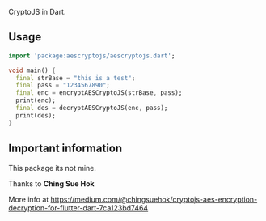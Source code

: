 
CryptoJS in Dart.


## Usage

```dart
import 'package:aescryptojs/aescryptojs.dart';

void main() {
  final strBase = "this is a test";
  final pass = "1234567890";
  final enc = encryptAESCryptoJS(strBase, pass);
  print(enc);
  final des = decryptAESCryptoJS(enc, pass);
  print(des);
}
```

## Important information

This package its not mine. 

Thanks to __Ching Sue Hok__

More info at
https://medium.com/@chingsuehok/cryptojs-aes-encryption-decryption-for-flutter-dart-7ca123bd7464
